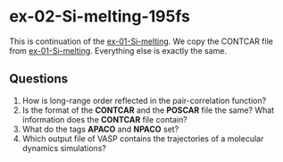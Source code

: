 # ex-02-Si-melting-195fs

This is continuation of the [ex-01-Si-melting](../ex-01-Si-melting/). We copy the CONTCAR file from [ex-01-Si-melting](../ex-01-Si-melting/). Everything else is exactly the same.


## **Questions**

1. How is long-range order reflected in the pair-correlation function?
2. Is the format of the **CONTCAR** and the **POSCAR** file the same? What information does the **CONTCAR** file contain?
3. What do the tags **APACO** and **NPACO** set?
4. Which output file of VASP contains the trajectories of a molecular dynamics simulations? 